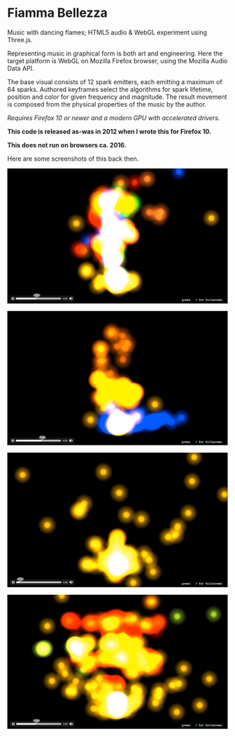 # Fiamma Bellezza

Music with dancing flames; HTML5 audio & WebGL experiment using Three.js.

Representing music in graphical form is both art and engineering. Here the target platform is WebGL on Mozilla Firefox browser, using the Mozilla Audio Data API.

The base visual consists of 12 spark emitters, each emitting a maximum of 64 sparks. Authored keyframes select the algorithms for spark lifetime, position and color for given frequency and magnitude. The result movement is composed from the physical properties of the music by the author.

*Requires Firefox 10 or newer and a modern GPU with accelerated drivers.*

**This code is released as-was in 2012 when I wrote this for Firefox 10.**

**This does not run on browsers ca. 2016.**

Here are some screenshots of this back then.

![](https://github.com/lamikae/FiammaBellezza/blob/master/pictures/pic4.png)

![](https://github.com/lamikae/FiammaBellezza/blob/master/pictures/pic1.png)

![](https://github.com/lamikae/FiammaBellezza/blob/master/pictures/pic2.png)

![](https://github.com/lamikae/FiammaBellezza/blob/master/pictures/pic3.png)

